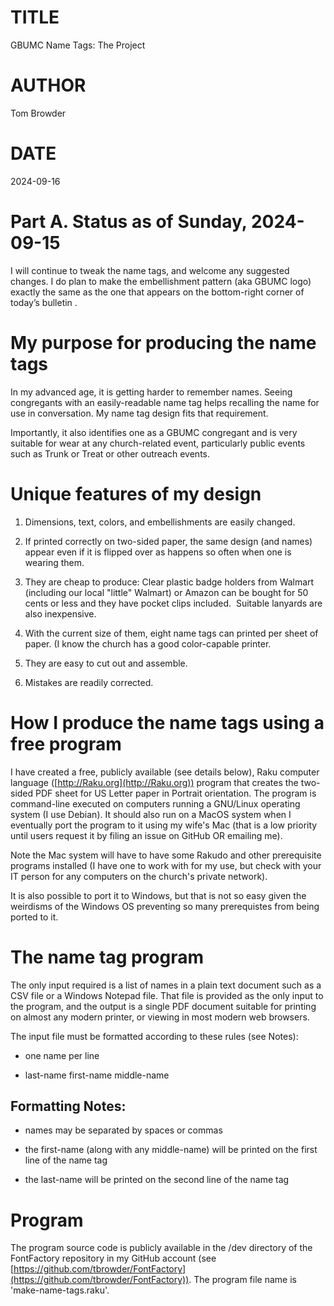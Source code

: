 TITLE
=====

GBUMC Name Tags: The Project

AUTHOR
======

Tom Browder

DATE
====

2024-09-16

Part A. Status as of Sunday, 2024-09-15
=======================================

I will continue to tweak the name tags, and welcome any suggested changes. I do plan to make the embellishment pattern (aka GBUMC logo) exactly the same as the one that appears on the bottom-right corner of today’s bulletin .

My purpose for producing the name tags
======================================

In my advanced age, it is getting harder to remember names. Seeing congregants with an easily-readable name tag helps recalling the name for use in conversation. My name tag design fits that requirement.

Importantly, it also identifies one as a GBUMC congregant and is very suitable for wear at any church-related event, particularly public events such as Trunk or Treat or other outreach events.

Unique features of my design
============================

1. Dimensions, text, colors, and embellishments are easily changed.

2. If printed correctly on two-sided paper, the same design (and names) appear even if it is flipped over as happens so often when one is wearing them.

3. They are cheap to produce: Clear plastic badge holders from Walmart (including our local "little" Walmart) or Amazon can be bought for 50 cents or less and they have pocket clips included.  Suitable lanyards are also inexpensive.

4. With the current size of them, eight name tags can printed per sheet of paper. (I know the church has a good color-capable printer.

5. They are easy to cut out and assemble.

6. Mistakes are readily corrected.

How I produce the name tags using a free program
================================================

I have created a free, publicly available (see details below), Raku computer language ([http://Raku.org](http://Raku.org)) program that creates the two-sided PDF sheet for US Letter paper in Portrait orientation. The program is command-line executed on computers running a GNU/Linux operating system (I use Debian). It should also run on a MacOS system when I eventually port the program to it using my wife's Mac (that is a low priority until users request it by filing an issue on GitHub OR emailing me).

Note the Mac system will have to have some Rakudo and other prerequisite programs installed (I have one to work with for my use, but check with your IT person for any computers on the church's private network).

It is also possible to port it to Windows, but that is not so easy given the weirdisms of the Windows OS preventing so many prerequistes from being ported to it.

The name tag program
====================

The only input required is a list of names in a plain text document such as a CSV file or a Windows Notepad file. That file is provided as the only input to the program, and the output is a single PDF document suitable for printing on almost any modern printer, or viewing in most modern web browsers.

The input file must be formatted according to these rules (see Notes):

  * one name per line

  * last-name first-name middle-name

Formatting Notes:
-----------------

  * names may be separated by spaces or commas

  * the first-name (along with any middle-name) will be printed on the first line of the name tag

  * the last-name will be printed on the second line of the name tag

Program
=======

The program source code is publicly available in the /dev directory of the FontFactory repository in my GitHub account (see [https://github.com/tbrowder/FontFactory](https://github.com/tbrowder/FontFactory)). The program file name is 'make-name-tags.raku'.


